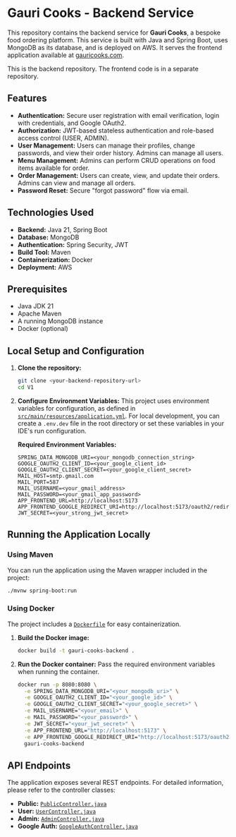 # Gauri Cooks - Backend Service

This repository contains the backend service for **Gauri Cooks**, a bespoke food ordering platform. This service is built with Java and Spring Boot, uses MongoDB as its database, and is deployed on AWS. It serves the frontend application available at [gauricooks.com](https://gauricooks.com).

This is the backend repository. The frontend code is in a separate repository.

## Features

*   **Authentication:** Secure user registration with email verification, login with credentials, and Google OAuth2.
*   **Authorization:** JWT-based stateless authentication and role-based access control (USER, ADMIN).
*   **User Management:** Users can manage their profiles, change passwords, and view their order history. Admins can manage all users.
*   **Menu Management:** Admins can perform CRUD operations on food items available for order.
*   **Order Management:** Users can create, view, and update their orders. Admins can view and manage all orders.
*   **Password Reset:** Secure "forgot password" flow via email.

## Technologies Used

*   **Backend:** Java 21, Spring Boot
*   **Database:** MongoDB
*   **Authentication:** Spring Security, JWT
*   **Build Tool:** Maven
*   **Containerization:** Docker
*   **Deployment:** AWS

## Prerequisites

*   Java JDK 21
*   Apache Maven
*   A running MongoDB instance
*   Docker (optional)

## Local Setup and Configuration

1.  **Clone the repository:**
    ```sh
    git clone <your-backend-repository-url>
    cd V1
    ```

2.  **Configure Environment Variables:**
    This project uses environment variables for configuration, as defined in [`src/main/resources/application.yml`](src/main/resources/application.yml). For local development, you can create a `.env.dev` file in the root directory or set these variables in your IDE's run configuration.

    **Required Environment Variables:**
    ```
    SPRING_DATA_MONGODB_URI=<your_mongodb_connection_string>
    GOOGLE_OAUTH2_CLIENT_ID=<your_google_client_id>
    GOOGLE_OAUTH2_CLIENT_SECRET=<your_google_client_secret>
    MAIL_HOST=smtp.gmail.com
    MAIL_PORT=587
    MAIL_USERNAME=<your_gmail_address>
    MAIL_PASSWORD=<your_gmail_app_password>
    APP_FRONTEND_URL=http://localhost:5173
    APP_FRONTEND_GOOGLE_REDIRECT_URI=http://localhost:5173/oauth2/redirect
    JWT_SECRET=<your_strong_jwt_secret>
    ```

## Running the Application Locally

### Using Maven
You can run the application using the Maven wrapper included in the project:
```sh
./mvnw spring-boot:run
```

### Using Docker
The project includes a [`Dockerfile`](Dockerfile) for easy containerization.

1.  **Build the Docker image:**
    ```sh
    docker build -t gauri-cooks-backend .
    ```

2.  **Run the Docker container:**
    Pass the required environment variables when running the container.
    ```sh
    docker run -p 8080:8080 \
      -e SPRING_DATA_MONGODB_URI="<your_mongodb_uri>" \
      -e GOOGLE_OAUTH2_CLIENT_ID="<your_google_id>" \
      -e GOOGLE_OAUTH2_CLIENT_SECRET="<your_google_secret>" \
      -e MAIL_USERNAME="<your_email>" \
      -e MAIL_PASSWORD="<your_password>" \
      -e JWT_SECRET="<your_jwt_secret>" \
      -e APP_FRONTEND_URL="http://localhost:5173" \
      -e APP_FRONTEND_GOOGLE_REDIRECT_URI="http://localhost:5173/oauth2/redirect" \
      gauri-cooks-backend
    ```

## API Endpoints

The application exposes several REST endpoints. For detailed information, please refer to the controller classes:

*   **Public:** [`PublicController.java`](src/main/java/com/chef/V1/controller/PublicController.java)
*   **User:** [`UserController.java`](src/main/java/com/chef/V1/controller/UserController.java)
*   **Admin:** [`AdminController.java`](src/main/java/com/chef/V1/controller/AdminController.java)
*   **Google Auth:** [`GoogleAuthController.java`](src/main/java/com/chef/V1/controller/GoogleAuthController.java)
